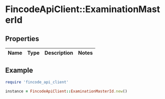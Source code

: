 # FincodeApiClient::ExaminationMasterId

## Properties

| Name | Type | Description | Notes |
| ---- | ---- | ----------- | ----- |

## Example

```ruby
require 'fincode_api_client'

instance = FincodeApiClient::ExaminationMasterId.new()
```

